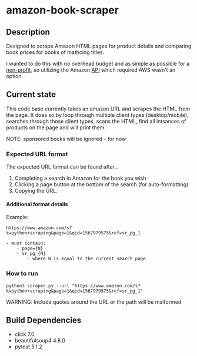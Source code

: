 # amazon-book-scraper

## Description

Designed to scrape Amazon HTML pages for product details and
comparing book prices for books of mathcing titles.

I wanted to do this with no overhead budget and as simple as possible for
a [non-profit][non-profit], so utilizing the Amazon [API][api] which required AWS wasn't an option.

[api]: https://docs.aws.amazon.com/AWSECommerceService/latest/DG/ItemSearch.html
[non-profit]: http://www.seattlemetaphysicallibrary.org/

## Current state

This code base currently takes an amazon URL and scrapes the HTML from the page. It does so by
loop through multiple client types (desktop/mobile), searches through those client types, scans
the HTML, find all intsances of products on the page and will print them.

NOTE: sponsored books will be ignored - for now

### Expected URL format

The expected URL format can be found after...

 1. Completing a search in Amazon for the book you wish
 2. Clicking a page button at the bottom of the search (for auto-formatting)
 3. Copying the URL.

#### Additional format details

Example:

 `https://www.amazon.com/s?k=python+scraping&page=1&qid=1567979575&ref=sr_pg_1`

    - must contain:
        - page={N}
        - sr_pg_{N}
            - where N is equal to the current search page

### How to run

`python3 scraper.py --url "https://www.amazon.com/s?k=python+scraping&page=1&qid=1567979575&ref=sr_pg_1"`

WARNING: Include quotes around the URL or the path will be malformed

## Build Dependencies

* click 7.0
* beautifulsoup4 4.8.0
* pytest 5.1.2
